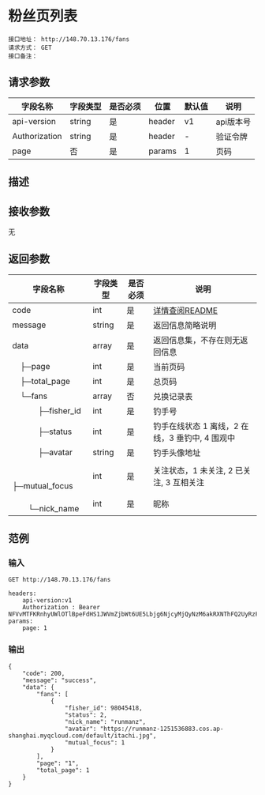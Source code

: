 # 粉丝页列表
```
接口地址： http://148.70.13.176/fans
请求方式： GET
接口备注：
```
## 请求参数

| 字段名称 | 字段类型 | 是否必须 | 位置 | 默认值 | 说明 |
|    -    |    -    |    -    |  -   |   -   |  -   |
| api-version | string | 是 | header | v1 | api版本号 |
| Authorization | string | 是 | header | - | 验证令牌 |
| page | 否 | 是 | params | 1 | 页码 |

## 描述

## 接收参数

无

## 返回参数

| 字段名称 | 字段类型 | 是否必须 | 说明 |
|    -    |    -    |    -    |   -   |
| code | int | 是 | [详情查阅README](https://github.com/waitforu/docs/blob/master/README.md#%E9%83%A8%E5%88%86%E8%BF%94%E5%9B%9E%E4%BF%A1%E6%81%AFcode%E8%A1%A8) |
| message | string | 是 | 返回信息简略说明 |
| data | array | 是 | 返回信息集，不存在则无返回信息 |
|　├─page | int | 是 | 当前页码 |
|　├─total_page | int | 是 | 总页码 |
|　└─fans | array | 否 | 兑换记录表 |
|　 　　├─fisher_id | int | 是 | 钓手号 |
|　 　　├─status | int | 是 | 钓手在线状态 1 离线，2 在线，3 垂钓中, 4 围观中|
|　 　　├─avatar | string | 是 | 钓手头像地址 |
|　 　　├─mutual_focus | int | 是 | 关注状态，1 未关注, 2 已关注, 3 互相关注 |
|　 　　└─nick_name | int | 是 | 昵称 |

## 范例

### 输入
```
GET http://148.70.13.176/fans

headers:
	api-version:v1
	Authorization : Bearer NFVvMTFKRnhyUWlOTlBpeFdHS1JWVmZjbWt6UE5Lbjg6NjcyMjQyNzM6akRXNThFQ2UyRzFyM1FSRlpxZDcwVTg0Njd6aU40b2M=
params:
	page: 1
```
### 输出
```
{
    "code": 200,
    "message": "success",
    "data": {
        "fans": [
            {
                "fisher_id": 98045418,
                "status": 2,
                "nick_name": "runmanz",
                "avatar": "https://runmanz-1251536883.cos.ap-shanghai.myqcloud.com/default/itachi.jpg",
                "mutual_focus": 1
            }
        ],
        "page": "1",
        "total_page": 1
    }
}
```